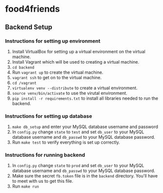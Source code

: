 # food4friends

## Backend Setup

### Instructions for setting up environment
1. Install VirtualBox for setting up a virtual environment on the virtual machine.
2. Install Vagrant which will be used to creating a virtual machine.
3. `cd backend`
4. Run `vagrant up` to create the virtual machine.
5. `vagrant ssh` to get on to the virtual machine.
6. `cd /vagrant`
7. `virtualenv venv --distribute` to create a virtual environment.
8. `source venv/bin/activate` to use the virutal environment.
9. `pip install -r requirements.txt` to install all libraries needed to run the backend.

### Instructions for setting up database
1. `make db_setup` and enter your MySQL database username and password
2. In `config.py` change `state` to `test` and set `db_user` to your MySQL database username and `db_passwd` to your MySQL database password.
3. Run `make test` to verify everything is set up correctly.

### Instructions for running backend
1. In `config.py` change `state` to `prod` and set `db_user` to your MySQL database username and `db_passwd` to your MySQL database password.
2. Make sure the secret `fb.token` file is in the `backend` directory. You'll have to meet with us to get this file.
3. Run `make run`
